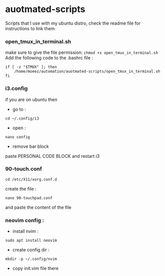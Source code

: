 # auotmated-scripts

Scripts that I use with my ubuntu distro, check the readme file for instructions to link them

### open_tmux_in_terminal.sh

make sure to give the file permission:
`chmod +x open_tmux_in_terminal.sh`
Add the following code to the .bashrc file :

```
if [ -z "$TMUX" ]; then
	/home/moeez/automation/auotmated-scripts/open_tmux_in_terminal.sh
fi
```
### i3.config 
if you are on ubuntu then 

* go to :
```
cd ~/.config/i3
```
* open : 
```
nano config
```
* remove bar block 

paste PERSONAL CODE BLOCK and restart i3

### 90-touch.conf

```
cd /etc/X11/xorg.conf.d
```
create the file : 

```
nano 90-touchpad.conf 
```

and paste the content of the file

### neovim config : 

* install nvim : 
```
sudo apt install neovim
```
* create config dir : 

```
mkdir -p ~/.config/nvim
```

* copy init.vim file there 
